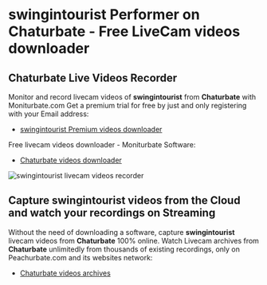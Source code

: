 # swingintourist Performer on Chaturbate - Free LiveCam videos downloader

## Chaturbate Live Videos Recorder

Monitor and record livecam videos of **swingintourist** from **Chaturbate** with Moniturbate.com
Get a premium trial for free by just and only registering with your Email address:
* [swingintourist Premium videos downloader](https://moniturbate.com/request-demo-licence-key.html)

Free livecam videos downloader - Moniturbate Software:
* [Chaturbate videos downloader](https://moniturbate.com/moniturbate-download-software.html)

![swingintourist livecam videos recorder](https://peachurnet.com/templates/moniturbate-software.png)


## Capture swingintourist videos from the Cloud and watch your recordings on Streaming

Without the need of downloading a software, capture **swingintourist** livecam videos from **Chaturbate** 100% online.
Watch Livecam archives from **Chaturbate** unlimitedly from thousands of existing recordings, only on Peachurbate.com and its websites network:
* [Chaturbate videos archives](https://peachurnet.com/)